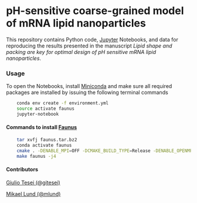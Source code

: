 # pH-sensitive coarse-grained model of mRNA lipid nanoparticles

This repository contains Python code, [Jupyter](http://jupyter.org) Notebooks, and data for reproducing the results presented in the manuscript _Lipid shape and packing are key for optimal design of pH sensitive mRNA lipid nanoparticles_.

### Usage

To open the Notebooks, install [Miniconda](https://conda.io/miniconda.html) and make sure all required packages are installed by issuing the following terminal commands

```bash
    conda env create -f environment.yml
    source activate faunus
    jupyter-notebook
```

#### Commands to install [Faunus](https://mlund.github.io/faunus/) 

```bash
    tar xvfj faunus.tar.bz2
    conda activate faunus
    cmake . -DENABLE_MPI=OFF -DCMAKE_BUILD_TYPE=Release -DENABLE_OPENMP=OFF
    make faunus -j4
```

#### Contributors

[Giulio Tesei (@gitesei)](https://github.com/gitesei)

[Mikael Lund (@mlund)](https://github.com/mlund)

